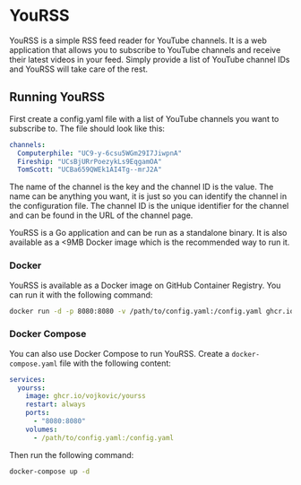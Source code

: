 # YouRSS

YouRSS is a simple RSS feed reader for YouTube channels. It is a web application that allows you to subscribe to YouTube channels and receive their latest videos in your feed. Simply provide a list of YouTube channel IDs and YouRSS will take care of the rest.


## Running YouRSS

First create a config.yaml file with a list of YouTube channels you want to subscribe to. The file should look like this:

```yaml
channels:
  Computerphile: "UC9-y-6csu5WGm29I7JiwpnA"
  Fireship: "UCsBjURrPoezykLs9EqgamOA"
  TomScott: "UCBa659QWEk1AI4Tg--mrJ2A"
```

The name of the channel is the key and the channel ID is the value. The name can be anything you want, it is just so you can identify the channel in the configuration file. The channel ID is the unique identifier for the channel and can be found in the URL of the channel page.

YouRSS is a Go application and can be run as a standalone binary. It is also available as a <9MB Docker image which is the recommended way to run it.

### Docker

YouRSS is available as a Docker image on GitHub Container Registry. You can run it with the following command:

```bash
docker run -d -p 8080:8080 -v /path/to/config.yaml:/config.yaml ghcr.io/vojkovic/yourss
```

### Docker Compose

You can also use Docker Compose to run YouRSS. Create a `docker-compose.yaml` file with the following content:

```yaml
services:
  yourss:
    image: ghcr.io/vojkovic/yourss
    restart: always
    ports:
      - "8080:8080"
    volumes:
      - /path/to/config.yaml:/config.yaml
```

Then run the following command:

```bash
docker-compose up -d
```

